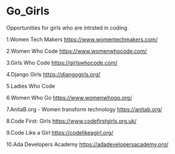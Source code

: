 # Go_Girls
Opportunities for girls who are intrsted in coding.

1.Women Tech Makers
https://www.womentechmakers.com/

2.Women Who Code
https://www.womenwhocode.com/

3.Girls Who Code
https://girlswhocode.com/

4.Django Girls
https://djangogirls.org/

5.Ladies Who Code


6.Women Who Go
https://www.womenwhogo.org/

7.AnitaB.org - Women transform technology
https://anitab.org/

8.Code First: Girls
https://www.codefirstgirls.org.uk/

9.Code Like a Girl
https://codelikeagirl.org/

10.Ada Developers Academy
https://adadevelopersacademy.org/
